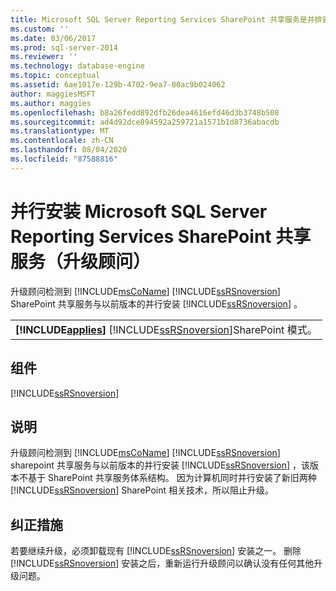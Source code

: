 ```yaml
---
title: Microsoft SQL Server Reporting Services SharePoint 共享服务是并排安装 (Upgrade Advisor) |Microsoft Docs
ms.custom: ''
ms.date: 03/06/2017
ms.prod: sql-server-2014
ms.reviewer: ''
ms.technology: database-engine
ms.topic: conceptual
ms.assetid: 6ae1017e-129b-4702-9ea7-00ac9b024062
author: maggiesMSFT
ms.author: maggies
ms.openlocfilehash: b8a26fedd892dfb26dea4616efd46d3b3748b508
ms.sourcegitcommit: ad4d92dce894592a259721a1571b1d8736abacdb
ms.translationtype: MT
ms.contentlocale: zh-CN
ms.lasthandoff: 08/04/2020
ms.locfileid: "87588816"
---
```

# <a name="microsoft-sql-server-reporting-services-sharepoint-shared-service-is-installed-side-by-side-upgrade-advisor"></a>并行安装 Microsoft SQL Server Reporting Services SharePoint 共享服务（升级顾问）
  升级顾问检测到 [!INCLUDE[msCoName](../../includes/msconame-md.md)] [!INCLUDE[ssRSnoversion](../../includes/ssrsnoversion-md.md)] SharePoint 共享服务与以前版本的并行安装 [!INCLUDE[ssRSnoversion](../../includes/ssrsnoversion-md.md)] 。  
  
||  
|-|  
|**[!INCLUDE[applies](../../includes/applies-md.md)]**  [!INCLUDE[ssRSnoversion](../../includes/ssrsnoversion-md.md)]SharePoint 模式。|  
  
## <a name="component"></a>组件  
 [!INCLUDE[ssRSnoversion](../../includes/ssrsnoversion-md.md)]  
  
## <a name="description"></a>说明  
 升级顾问检测到 [!INCLUDE[msCoName](../../includes/msconame-md.md)] [!INCLUDE[ssRSnoversion](../../includes/ssrsnoversion-md.md)] sharepoint 共享服务与以前版本的并行安装 [!INCLUDE[ssRSnoversion](../../includes/ssrsnoversion-md.md)] ，该版本不基于 SharePoint 共享服务体系结构。 因为计算机同时并行安装了新旧两种 [!INCLUDE[ssRSnoversion](../../includes/ssrsnoversion-md.md)] SharePoint 相关技术，所以阻止升级。  
  
## <a name="corrective-action"></a>纠正措施  
 若要继续升级，必须卸载现有 [!INCLUDE[ssRSnoversion](../../includes/ssrsnoversion-md.md)] 安装之一。 删除 [!INCLUDE[ssRSnoversion](../../includes/ssrsnoversion-md.md)] 安装之后，重新运行升级顾问以确认没有任何其他升级问题。  
  
  
